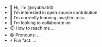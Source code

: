 - 👋 Hi, I’m @riyabhati10
- 👀 I’m interested in open source contribution
- 🌱 I’m currently learning java;html;css....
- 💞️ I’m looking to collaborate on 
- 📫 How to reach me ...
- 😄 Pronouns: ...
- ⚡ Fun fact: ...

<!---
riyabhati10/riyabhati10 is a ✨ special ✨ repository because its `README.md` (this file) appears on your GitHub profile.
You can click the Preview link to take a look at your changes.
--->
